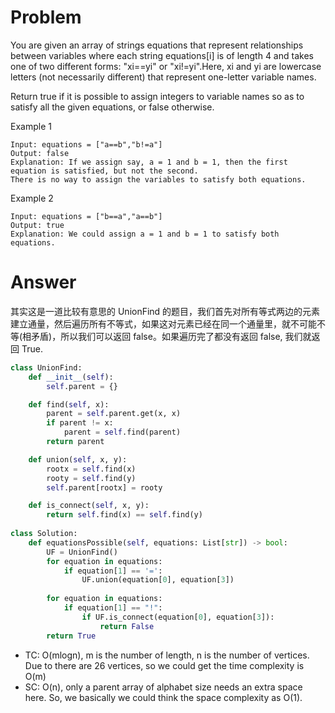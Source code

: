 # Problem
You are given an array of strings equations that represent relationships between variables where each string equations[i] is of length 4 and takes one of two different forms: "xi==yi" or "xi!=yi".Here, xi and yi are lowercase letters (not necessarily different) that represent one-letter variable names.

Return true if it is possible to assign integers to variable names so as to satisfy all the given equations, or false otherwise.

Example 1
```
Input: equations = ["a==b","b!=a"]
Output: false
Explanation: If we assign say, a = 1 and b = 1, then the first equation is satisfied, but not the second.
There is no way to assign the variables to satisfy both equations.
```

Example 2
```
Input: equations = ["b==a","a==b"]
Output: true
Explanation: We could assign a = 1 and b = 1 to satisfy both equations.
```

# Answer
其实这是一道比较有意思的 UnionFind 的题目，我们首先对所有等式两边的元素建立通量，然后遍历所有不等式，如果这对元素已经在同一个通量里，就不可能不等(相矛盾)，所以我们可以返回 false。如果遍历完了都没有返回 false, 我们就返回 True.
```python
class UnionFind:
    def __init__(self):
        self.parent = {}

    def find(self, x):
        parent = self.parent.get(x, x)
        if parent != x:
            parent = self.find(parent)
        return parent

    def union(self, x, y):
        rootx = self.find(x)
        rooty = self.find(y)
        self.parent[rootx] = rooty

    def is_connect(self, x, y):
        return self.find(x) == self.find(y)
        
class Solution:      
    def equationsPossible(self, equations: List[str]) -> bool:
        UF = UnionFind()
        for equation in equations:
            if equation[1] == '=':
                UF.union(equation[0], equation[3])
                
        for equation in equations:
            if equation[1] == "!":
                if UF.is_connect(equation[0], equation[3]):
                    return False
        return True
```
- TC: O(mlogn), m is the number of length, n is the number of vertices. Due to there are 26 vertices, so we could get the time complexity is O(m)
- SC: O(n), only a parent array of alphabet size needs an extra space here. So, we basically we could think the space complexity as O(1).